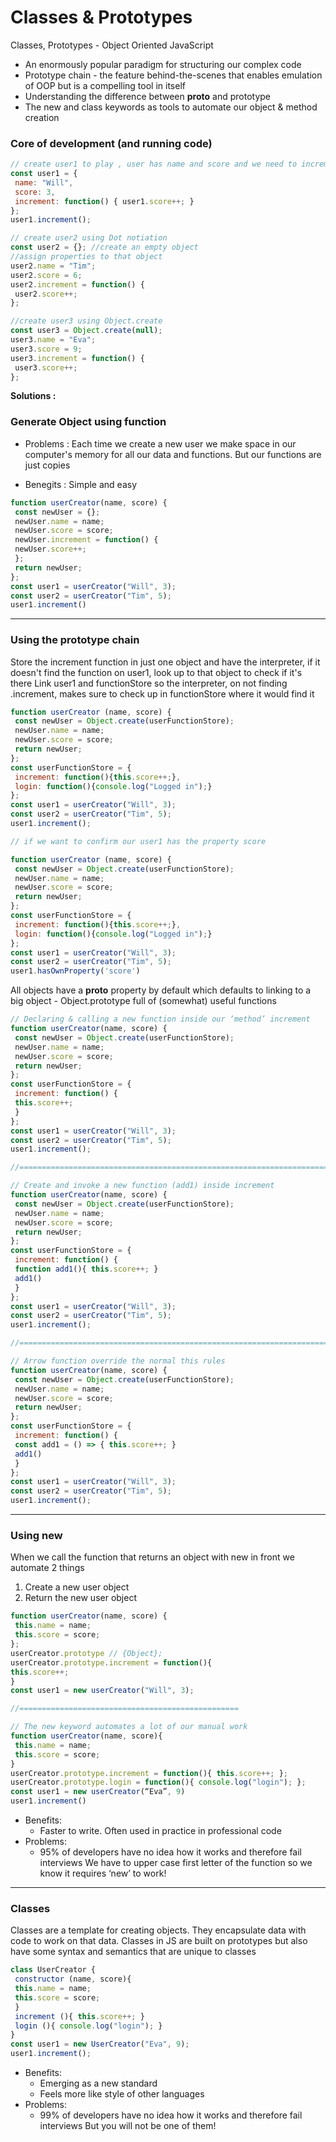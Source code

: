 # Classes & Prototypes
Classes, Prototypes - Object Oriented JavaScript
- An enormously popular paradigm for structuring our complex code
- Prototype chain - the feature behind-the-scenes that enables emulation of OOP but is a compelling tool in itself
- Understanding the difference between __proto__ and prototype
- The new and class keywords as tools to automate our object & method creation
### Core of development (and running code)

```javascript
// create user1 to play , user has name and score and we need to increment his score
const user1 = {
 name: "Will",
 score: 3,
 increment: function() { user1.score++; }
};
user1.increment();

// create user2 using Dot notiation
const user2 = {}; //create an empty object
//assign properties to that object
user2.name = "Tim";
user2.score = 6;
user2.increment = function() {
 user2.score++;
};

//create user3 using Object.create
const user3 = Object.create(null);
user3.name = "Eva";
user3.score = 9;
user3.increment = function() {
 user3.score++;
};
```

**Solutions :**
### Generate Object using function
- Problems : Each time we create a new user we make space in our computer's memory for all our data and functions. But our functions are just copies

- Benegits :  Simple and easy
```javascript
function userCreator(name, score) {
 const newUser = {};
 newUser.name = name;
 newUser.score = score;
 newUser.increment = function() {
 newUser.score++;
 };
 return newUser;
};
const user1 = userCreator("Will", 3);
const user2 = userCreator("Tim", 5);
user1.increment()
```
---
### Using the prototype chain
Store the increment function in just one object and have the interpreter, if it doesn't find the function on user1, look up to that object to check if it's there Link user1 and functionStore so the interpreter, on not finding .increment, makes sure to check up in functionStore where it would find it
```javascript
function userCreator (name, score) {
 const newUser = Object.create(userFunctionStore);
 newUser.name = name;
 newUser.score = score;
 return newUser;
};
const userFunctionStore = {
 increment: function(){this.score++;},
 login: function(){console.log("Logged in");}
};
const user1 = userCreator("Will", 3);
const user2 = userCreator("Tim", 5);
user1.increment();

// if we want to confirm our user1 has the property score

function userCreator (name, score) {
 const newUser = Object.create(userFunctionStore);
 newUser.name = name;
 newUser.score = score;
 return newUser;
};
const userFunctionStore = {
 increment: function(){this.score++;},
 login: function(){console.log("Logged in");}
};
const user1 = userCreator("Will", 3);
const user2 = userCreator("Tim", 5);
user1.hasOwnProperty('score') 
```
All objects have a __proto__ property by default which defaults to linking to a big object - Object.prototype full of (somewhat) useful functions

```javascript
// Declaring & calling a new function inside our ‘method’ increment
function userCreator(name, score) {
 const newUser = Object.create(userFunctionStore);
 newUser.name = name;
 newUser.score = score;
 return newUser;
};
const userFunctionStore = {
 increment: function() {
 this.score++;
 }
};
const user1 = userCreator("Will", 3);
const user2 = userCreator("Tim", 5);
user1.increment();

//=========================================================================

// Create and invoke a new function (add1) inside increment
function userCreator(name, score) {
 const newUser = Object.create(userFunctionStore);
 newUser.name = name;
 newUser.score = score;
 return newUser;
};
const userFunctionStore = {
 increment: function() {
 function add1(){ this.score++; }
 add1()
 }
};
const user1 = userCreator("Will", 3);
const user2 = userCreator("Tim", 5);
user1.increment();

//=========================================================================

// Arrow function override the normal this rules
function userCreator(name, score) {
 const newUser = Object.create(userFunctionStore);
 newUser.name = name;
 newUser.score = score;
 return newUser;
};
const userFunctionStore = {
 increment: function() {
 const add1 = () => { this.score++; }
 add1()
 }
};
const user1 = userCreator("Will", 3);
const user2 = userCreator("Tim", 5);
user1.increment();
```
---
### Using new
When we call the function that returns an object with new in front we automate 2 things
1. Create a new user object
2. Return the new user object

```javascript
function userCreator(name, score) {
 this.name = name;
 this.score = score;
};
userCreator.prototype // {Object};
userCreator.prototype.increment = function(){
this.score++;
}
const user1 = new userCreator("Will", 3);

//=================================================

// The new keyword automates a lot of our manual work
function userCreator(name, score){
 this.name = name;
 this.score = score;
}
userCreator.prototype.increment = function(){ this.score++; };
userCreator.prototype.login = function(){ console.log("login"); };
const user1 = new userCreator(“Eva”, 9)
user1.increment()
```
- Benefits:
  + Faster to write. Often used in practice in professional code
- Problems:
  + 95% of developers have no idea how it works and therefore fail interviews We have to upper case first letter of the function so we know it requires ‘new’ to work!
---
### Classes
Classes are a template for creating objects. They encapsulate data with code to work on that data. Classes in JS are built on prototypes but also have some syntax and semantics that are unique to classes
```javascript
class UserCreator {
 constructor (name, score){
 this.name = name;
 this.score = score;
 }
 increment (){ this.score++; }
 login (){ console.log("login"); }
}
const user1 = new UserCreator("Eva", 9);
user1.increment();
```
- Benefits:
  + Emerging as a new standard
  + Feels more like style of other languages
- Problems:
  + 99% of developers have no idea how it works and therefore fail interviews But you will not be one of them!



































